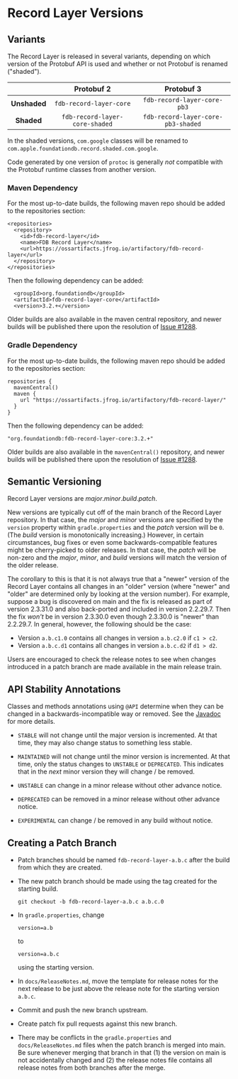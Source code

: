 # Record Layer Versions

## Variants

The Record Layer is released in several variants, depending on which version of the Protobuf API is used and whether or not Protobuf is renamed ("shaded").

|              |         Protobuf 2             |         Protobuf 3                 |
|:------------:|:------------------------------:|:----------------------------------:|
| **Unshaded** | `fdb-record-layer-core`        | `fdb-record-layer-core-pb3`        |
| **Shaded**   | `fdb-record-layer-core-shaded` | `fdb-record-layer-core-pb3-shaded` |

In the shaded versions, `com.google` classes will be renamed to `com.apple.foundationdb.record.shaded.com.google`.

Code generated by one version of `protoc` is generally *not* compatible with the Protobuf runtime classes from another version.

### Maven Dependency

For the most up-to-date builds, the following maven repo should be added to the repositories section:

```
<repositories>
  <repository>
    <id>fdb-record-layer</id>
    <name>FDB Record Layer</name>
    <url>https://ossartifacts.jfrog.io/artifactory/fdb-record-layer</url>
  </repository>
</repositories>
```

Then the following dependency can be added:

```
  <groupId>org.foundationdb</groupId>
  <artifactId>fdb-record-layer-core</artifactId>
  <version>3.2.+</version>
```

Older builds are also available in the maven central repository, and newer builds will be published there upon the resolution of [Issue #1288](https://github.com/FoundationDB/fdb-record-layer/issues/1288).

### Gradle Dependency

For the most up-to-date builds, the following maven repo should be added to the repositories section:

```
repositories {
  mavenCentral()
  maven {
    url "https://ossartifacts.jfrog.io/artifactory/fdb-record-layer/"
  }
}
```

Then the following dependency can be added:

```
"org.foundationdb:fdb-record-layer-core:3.2.+"
```

Older builds are also available in the `mavenCentral()` repository, and newer builds will be published there upon the resolution of [Issue #1288](https://github.com/FoundationDB/fdb-record-layer/issues/1288).

## Semantic Versioning

Record Layer versions are *major*.*minor*.*build*.*patch*.

New versions are typically cut off of the main branch of the Record Layer repository. In that case, the *major* and *minor* versions are specified by the `version` property within `gradle.properties` and the *patch* version will be `0`. (The *build* version is monotonically increasing.) However, in certain circumstances, bug fixes or even some backwards-compatible features might be cherry-picked to older releases. In that case, the *patch* will be non-zero and the *major*, *minor*, and *build* versions will match the version of the older release.

The corollary to this is that it is not always true that a "newer" version of the Record Layer contains all changes in an "older" version (where "newer" and "older" are determined only by looking at the version number). For example, suppose a bug is discovered on main and the fix is released as part of version 2.3.31.0 and also back-ported and included in version 2.2.29.7. Then the fix *won't* be in version 2.3.30.0 even though 2.3.30.0 is "newer" than 2.2.29.7. In general, however, the following should be the case:

* Version `a.b.c1.0` contains all changes in version `a.b.c2.0` if `c1 > c2`.
* Version `a.b.c.d1` contains all changes in version `a.b.c.d2` if `d1 > d2`.

Users are encouraged to check the release notes to see when changes introduced in a patch branch are made available in the main release train.

## API Stability Annotations

Classes and methods annotations using `@API` determine when they can be changed in a backwards-incompatible way or removed. See the [Javadoc](https://javadoc.io/page/org.foundationdb/fdb-extensions/latest/com/apple/foundationdb/API.html) for more details.

* `STABLE` will not change until the major version is incremented. At that time, they may also change status to something less stable.

* `MAINTAINED` will not change until the minor version is incremented. At that time, only the status changes to `UNSTABLE` or `DEPRECATED`. This indicates that in the *next* minor version they will change / be removed.

* `UNSTABLE` can change in a minor release without other advance notice.

* `DEPRECATED` can be removed in a minor release without other advance notice.

* `EXPERIMENTAL` can change / be removed in any build without notice.


## Creating a Patch Branch

* Patch branches should be named `fdb-record-layer-a.b.c` after the build from which they are created.

* The new patch branch should be made using the tag created for the starting build.

    ```
    git checkout -b fdb-record-layer-a.b.c a.b.c.0
    ```

* In `gradle.properties`, change

    ```
    version=a.b
    ```

    to

    ```
    version=a.b.c
    ```

    using the starting version.

* In `docs/ReleaseNotes.md`, move the template for release notes for the next release to be just above the release note for the starting version `a.b.c`.

* Commit and push the new branch upstream.

* Create patch fix pull requests against this new branch.

* There may be conflicts in the `gradle.properties` and `docs/ReleaseNotes.md` files when the patch branch is merged into main. Be sure whenever merging that branch in that (1) the version on main is not accidentally changed and (2) the release notes file contains all release notes from both branches after the merge.
